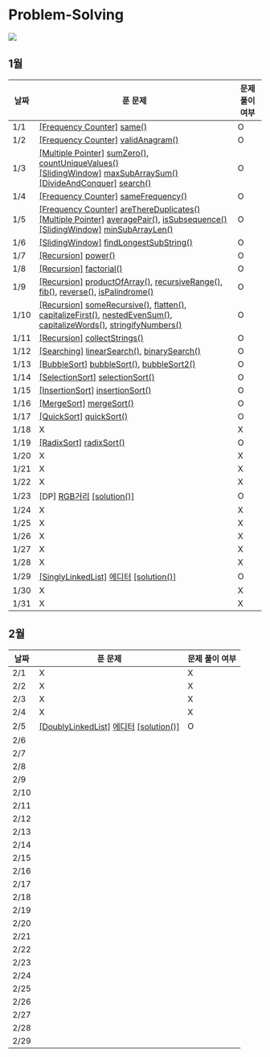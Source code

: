 # Problem-Solving

![](https://api.mosu.blog/Oneday-OneAlgorithm/LeeJoongGon?since=2024-01-01&until=2024-02-29)

## 1월

| 날짜 | 푼 문제                                                                                                                                                                                                                                                                                                                                                                                                                 | 문제 풀이 여부 |
| ---- | ----------------------------------------------------------------------------------------------------------------------------------------------------------------------------------------------------------------------------------------------------------------------------------------------------------------------------------------------------------------------------------------------------------------------- | -------------- |
| 1/1  | [[Frequency Counter]](./FrequencyCounter/FrequecyCounter.md) [same()](./FrequencyCounter/same.ts)                                                                                                                                                                                                                                                                                                                       | O              |
| 1/2  | [[Frequency Counter]](./FrequencyCounter/FrequecyCounter.md) [validAnagram()](./FrequencyCounter/validAnagram.ts)                                                                                                                                                                                                                                                                                                       | O              |
| 1/3  | [[Multiple Pointer]](./MultiplePointer/MultiplePointer.md) [sumZero()](./MultiplePointer/sumZero.ts), [countUniqueValues()](./MultiplePointer/countUniqueValues.ts) <br/> [[SlidingWindow]](./SlidingWindow/SlidingWindow.md) [maxSubArraySum()](./SlidingWindow/maxSubArraySum.ts) <br/> [[DivideAndConquer]](./DivideAndConquer/DivideAndConquer.md) [search()](./DivideAndConquer/search.ts)                         | O              |
| 1/4  | [[Frequency Counter]](./FrequencyCounter/FrequecyCounter.md) [sameFrequency()](./FrequencyCounter/sameFrequency.ts)                                                                                                                                                                                                                                                                                                     | O              |
| 1/5  | [[Frequency Counter]](./FrequencyCounter/FrequecyCounter.md) [areThereDuplicates()](./FrequencyCounter/areThereDuplicates.ts) <br/> [[Multiple Pointer]](./MultiplePointer/MultiplePointer.md) [averagePair()](./MultiplePointer/averagePair.ts), [isSubsequence()](./MultiplePointer/isSubsequence.ts) <br/> [[SlidingWindow]](./SlidingWindow/SlidingWindow.md) [minSubArrayLen()](./SlidingWindow/minSubArrayLen.ts) | O              |
| 1/6  | [[SlidingWindow]](./SlidingWindow/SlidingWindow.md) [findLongestSubString()](./SlidingWindow/findLongestSubString.ts)                                                                                                                                                                                                                                                                                                   | O              |
| 1/7  | [[Recursion]](./Recursion/Recursion.md) [power()](./Recursion/power.ts)                                                                                                                                                                                                                                                                                                                                                 | O              |
| 1/8  | [[Recursion]](./Recursion/Recursion.md) [factorial()](./Recursion/factorial.ts)                                                                                                                                                                                                                                                                                                                                         | O              |
| 1/9  | [[Recursion]](./Recursion/Recursion.md) [productOfArray()](./Recursion/productOfArray.ts), [recursiveRange()](./Recursion/recursiveRange.ts), [fib()](./Recursion/fib.ts), [reverse()](./Recursion/reverse.ts), [isPalindrome()](./Recursion/isPalindrome.ts)                                                                                                                                                           | O              |
| 1/10 | [[Recursion]](./Recursion/Recursion.md) [someRecursive()](./Recursion/someRecursive.ts), [flatten()](./Recursion/flatten.ts), [capitalizeFirst()](./Recursion/capitalizeFirst.ts), [nestedEvenSum()](./Recursion/nestedEvenSum.ts), [capitalizeWords()](./Recursion/capitalizeWords.ts), [stringifyNumbers()](./Recursion/stringifyNumbers.ts)                                                                          | O              |
| 1/11 | [[Recursion]](./Recursion/Recursion.md) [collectStrings()](./Recursion/collectStrings.ts)                                                                                                                                                                                                                                                                                                                               | O              |
| 1/12 | [[Searching]](./Search/Search.md) [linearSearch()](./Search/linearSearch.ts), [binarySearch()](./Search/binarySearch.ts)                                                                                                                                                                                                                                                                                                | O              |
| 1/13 | [[BubbleSort]](./Sorting/bubbleSort.ts) [bubbleSort()](./Sorting/bubbleSort.ts), [bubbleSort2()](./Sorting/bubbleSort2.ts)                                                                                                                                                                                                                                                                                              | O              |
| 1/14 | [[SelectionSort]](./Sorting/SelectionSort.md) [selectionSort()](./Sorting/selectionSort.ts)                                                                                                                                                                                                                                                                                                                             | O              |
| 1/15 | [[InsertionSort]](./Sorting/InsertionSort.md) [insertionSort()](./Sorting/insertionSort.ts)                                                                                                                                                                                                                                                                                                                             | O              |
| 1/16 | [[MergeSort]](./Sorting/MergeSort.md) [mergeSort()](./Sorting/mergeSort.ts)                                                                                                                                                                                                                                                                                                                                             | O              |
| 1/17 | [[QuickSort]](./Sorting/QuickSort.md) [quickSort()](./Sorting/quickSort.ts)                                                                                                                                                                                                                                                                                                                                             | O              |
| 1/18 | X                                                                                                                                                                                                                                                                                                                                                                                                                       | X              |
| 1/19 | [[RadixSort]](./Sorting/radixSort.ts) [radixSort()](./Sorting/radixSort.ts)                                                                                                                                                                                                                                                                                                                                             | O              |
| 1/20 | X                                                                                                                                                                                                                                                                                                                                                                                                                       | X              |
| 1/21 | X                                                                                                                                                                                                                                                                                                                                                                                                                       | X              |
| 1/22 | X                                                                                                                                                                                                                                                                                                                                                                                                                       | X              |
| 1/23 | [DP] [RGB거리](https://www.acmicpc.net/problem/1149) [[solution()]](./DynamicProgramming/1149.js)                                                                                                                                                                                                                                                                                                                       | O              |
| 1/24 | X                                                                                                                                                                                                                                                                                                                                                                                                                       | X              |
| 1/25 | X                                                                                                                                                                                                                                                                                                                                                                                                                       | X              |
| 1/26 | X                                                                                                                                                                                                                                                                                                                                                                                                                       | X              |
| 1/27 | X                                                                                                                                                                                                                                                                                                                                                                                                                       | X              |
| 1/28 | X                                                                                                                                                                                                                                                                                                                                                                                                                       | X              |
| 1/29 | [[SinglyLinkedList]](./DataStructure/SinglyLinkedList/SinglyLinkedList.md) [에디터](https://www.acmicpc.net/problem/1406) [[solution()]](./DataStructure/SinglyLinkedList/1406.js)                                                                                                                                                                                                                                      | O              |
| 1/30 | X                                                                                                                                                                                                                                                                                                                                                                                                                       | X              |
| 1/31 | X                                                                                                                                                                                                                                                                                                                                                                                                                       | X              |

## 2월

| 날짜 | 푼 문제                                                                                                                                                                            | 문제 풀이 여부 |
| ---- | ---------------------------------------------------------------------------------------------------------------------------------------------------------------------------------- | -------------- |
| 2/1  | X                                                                                                                                                                                  | X              |
| 2/2  | X                                                                                                                                                                                  | X              |
| 2/3  | X                                                                                                                                                                                  | X              |
| 2/4  | X                                                                                                                                                                                  | X              |
| 2/5  | [[DoublyLinkedList]](./DataStructure/DoublyLinkedList/DoublyLinkedList.md) [에디터](https://www.acmicpc.net/problem/1406) [[solution()]](./DataStructure/DoublyLinkedList/1406.js) | O              |
| 2/6  |                                                                                                                                                                                    |                |
| 2/7  |                                                                                                                                                                                    |                |
| 2/8  |                                                                                                                                                                                    |                |
| 2/9  |                                                                                                                                                                                    |                |
| 2/10 |                                                                                                                                                                                    |                |
| 2/11 |                                                                                                                                                                                    |                |
| 2/12 |                                                                                                                                                                                    |                |
| 2/13 |                                                                                                                                                                                    |                |
| 2/14 |                                                                                                                                                                                    |                |
| 2/15 |                                                                                                                                                                                    |                |
| 2/16 |                                                                                                                                                                                    |                |
| 2/17 |                                                                                                                                                                                    |                |
| 2/18 |                                                                                                                                                                                    |                |
| 2/19 |                                                                                                                                                                                    |                |
| 2/20 |                                                                                                                                                                                    |                |
| 2/21 |                                                                                                                                                                                    |                |
| 2/22 |                                                                                                                                                                                    |                |
| 2/23 |                                                                                                                                                                                    |                |
| 2/24 |                                                                                                                                                                                    |                |
| 2/25 |                                                                                                                                                                                    |                |
| 2/26 |                                                                                                                                                                                    |                |
| 2/27 |                                                                                                                                                                                    |                |
| 2/28 |                                                                                                                                                                                    |                |
| 2/29 |                                                                                                                                                                                    |                |
